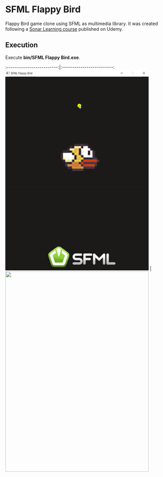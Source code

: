 # SFML Flappy Bird
Flappy Bird game clone using SFML as multimedia library. It was created following a [Sonar Learning course](https://www.udemy.com/flappy-bird-sfml/) published on Udemy.

## Execution

 Execute **bin/SFML Flappy Bird.exe**.
 
:-------------------------:|:-------------------------:
<img src="gifs/1.gif" width="450" height="627" />  |  <img src="gifs/2.gif" width="450" height="627" />
